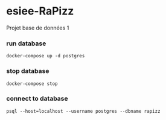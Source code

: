 # esiee-RaPizz
Projet base de données 1

### run database
`docker-compose up -d postgres`

### stop database
`docker-compose stop`

### connect to database
`psql --host=localhost --username postgres --dbname rapizz`
